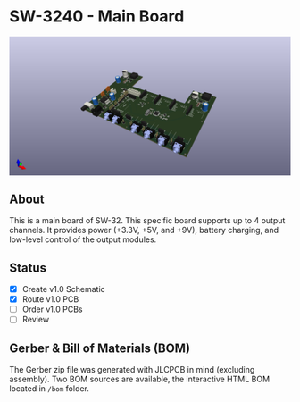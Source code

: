 # SW-3240 - Main Board
<img align="center" src="../../../doc/images/SW-3240.png">

## About
This is a main board of SW-32. This specific board supports up to 4 output channels.
It provides power (+3.3V, +5V, and +9V), battery charging, and low-level control of the output modules.


## Status
- [x] Create v1.0 Schematic
- [x] Route v1.0 PCB
- [ ] Order v1.0 PCBs
- [ ] Review 

## Gerber & Bill of Materials (BOM)
The Gerber zip file was generated with JLCPCB in mind (excluding assembly).
Two BOM sources are available, the interactive HTML BOM located in `/bom` folder.
